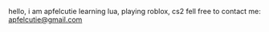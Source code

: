 hello, i am apfelcutie
learning lua, playing roblox, cs2
fell free to contact me: apfelcutie@gmail.com
